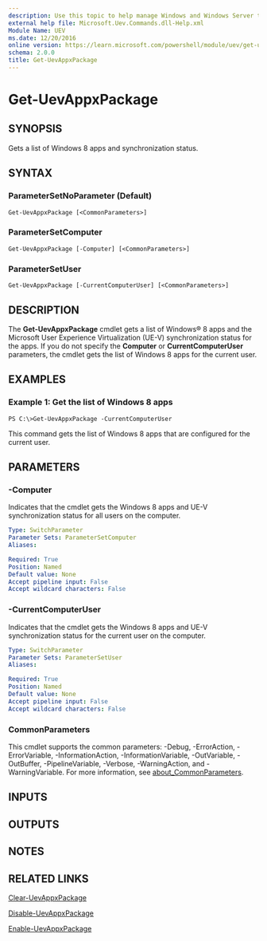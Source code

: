 ```yaml
---
description: Use this topic to help manage Windows and Windows Server technologies with Windows PowerShell.
external help file: Microsoft.Uev.Commands.dll-Help.xml
Module Name: UEV
ms.date: 12/20/2016
online version: https://learn.microsoft.com/powershell/module/uev/get-uevappxpackage?view=windowsserver2016-ps&wt.mc_id=ps-gethelp
schema: 2.0.0
title: Get-UevAppxPackage
---
```


# Get-UevAppxPackage

## SYNOPSIS
Gets a list of Windows 8 apps and synchronization status.

## SYNTAX

### ParameterSetNoParameter (Default)
```
Get-UevAppxPackage [<CommonParameters>]
```

### ParameterSetComputer
```
Get-UevAppxPackage [-Computer] [<CommonParameters>]
```

### ParameterSetUser
```
Get-UevAppxPackage [-CurrentComputerUser] [<CommonParameters>]
```

## DESCRIPTION
The **Get-UevAppxPackage** cmdlet gets a list of Windows® 8 apps and the Microsoft User Experience Virtualization (UE-V) synchronization status for the apps.
If you do not specify the **Computer** or **CurrentComputerUser** parameters, the cmdlet gets the list of Windows 8 apps for the current user.

## EXAMPLES

### Example 1: Get the list of Windows 8 apps
```
PS C:\>Get-UevAppxPackage -CurrentComputerUser
```

This command gets the list of Windows 8 apps that are configured for the current user.

## PARAMETERS

### -Computer
Indicates that the cmdlet gets the Windows 8 apps and UE-V synchronization status for all users on the computer.

```yaml
Type: SwitchParameter
Parameter Sets: ParameterSetComputer
Aliases: 

Required: True
Position: Named
Default value: None
Accept pipeline input: False
Accept wildcard characters: False
```

### -CurrentComputerUser
Indicates that the cmdlet gets the Windows 8 apps and UE-V synchronization status for the current user on the computer.

```yaml
Type: SwitchParameter
Parameter Sets: ParameterSetUser
Aliases: 

Required: True
Position: Named
Default value: None
Accept pipeline input: False
Accept wildcard characters: False
```

### CommonParameters
This cmdlet supports the common parameters: -Debug, -ErrorAction, -ErrorVariable, -InformationAction, -InformationVariable, -OutVariable, -OutBuffer, -PipelineVariable, -Verbose, -WarningAction, and -WarningVariable. For more information, see [about_CommonParameters](https://go.microsoft.com/fwlink/?LinkID=113216).

## INPUTS

## OUTPUTS

## NOTES

## RELATED LINKS

[Clear-UevAppxPackage](./Clear-UevAppxPackage.md)

[Disable-UevAppxPackage](./Disable-UevAppxPackage.md)

[Enable-UevAppxPackage](./Enable-UevAppxPackage.md)

